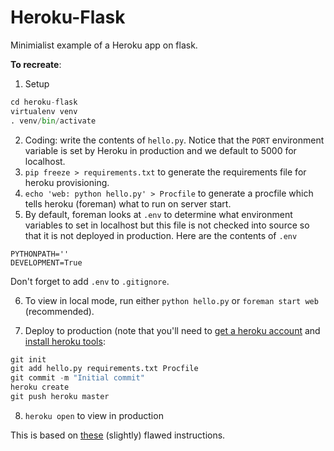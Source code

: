 Heroku-Flask
============

Minimialist example of a Heroku app on flask.

**To recreate**:

1. Setup
````python
cd heroku-flask
virtualenv venv
. venv/bin/activate
````
2. Coding: write the contents of `hello.py`.  Notice that the `PORT` environment variable is set by Heroku in production and we default to 5000 for localhost.
3. `pip freeze > requirements.txt` to generate the requirements file for heroku provisioning.
4. `echo 'web: python hello.py' > Procfile` to generate a procfile which tells heroku (foreman) what to run on server start.
5. By default, foreman looks at `.env` to determine what environment variables to set in localhost but this file is not checked into source so that it is not deployed in production.  Here are the contents of `.env`
```
PYTHONPATH=''
DEVELOPMENT=True
```
Don't forget to add `.env` to `.gitignore`.

6. To view in local mode, run either `python hello.py` or `foreman start web` (recommended).

7. Deploy to production (note that you'll need to [get a heroku account](https://www.heroku.com/) and [install heroku tools](https://toolbelt.heroku.com/):
````python
git init
git add hello.py requirements.txt Procfile
git commit -m "Initial commit"
heroku create
git push heroku master
````

8. `heroku open` to view in production

This is based on [these](http://virantha.com/2013/11/14/starting-a-simple-flask-app-with-heroku/) (slightly) flawed instructions.
